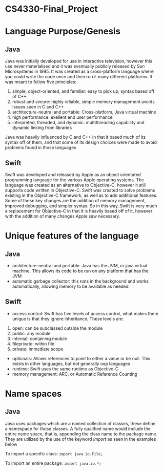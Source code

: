 # CS4330-Final_Project

# Language Purpose/Genesis
## Java
Java was initially developed for use in interactive television, however this use never materialised and it was eventually publicly released by Sun Microsystems in 1995. It was created as a cross-platform language where you could write the code once and then run it many different platforms. It was meant to follow five principles:
1. simple, object-oriented, and familiar: easy to pick up; syntax based off of C++
2. robust and secure: highly reliable, simple memory management avoids issues seen in C and C++
3. architecture-neutral and portable: Cross-platform, Java virtual machine
4. high performance: exellent end user performance
5. interpreted, threaded, and dynamic: multithreading capability and dynamic linking from libraries

Java was heavily influenced by C and C++ in that it based much of its syntax off of them, and that some of its design choices were made to avoid problems found in those languages

## Swift
Swift was developed and released by Apple as an object orientated programming language for the various Apple operating systems. The language was created as an alternative to Objective-C, however it still supports code written in Objective-C. Swift was created to solve problems existing in the Objective-C framework, as well as to add additional features. Some of these key changes are the addition of memory management, improved debugging, and simpler syntax. So in this way, Swift is very much a replacement for Objective-C in that it is heavily based off of it, however with the addition of many changes Apple saw necessary. 

# Unique features of the language
## Java
* architecture-neutral and portable: Java has the JVM, or java virtual machine. This allows its code to be run on any platform that has the JVM
* automatic garbage collector: this runs in the background and works automatically, allowing memory to be available as needed.

## Swift 
* access control: Swift has five levels of access control, what makes them unique is that they ignore inheritance. These levels are:
1. open: can be subclassed outside the module
2. public: any module
3. internal: containing module
4. fileprivate: within file
5. private: immediate scope
* optionals: Allows references to point to either a value or be null. This exists in other languages, but not generally oop languages
* runtime: Swift uses the same runtime as Objective-C
* memory management: ARC, or Automatic Reference Counting

# Name spaces
## Java
Java uses packages which are a named collection of classes, these define a namespace for those classes. A fully qualified name would include the entire name space, that is, appending the class name to the package name. They are utilized by the use of the keyword *import* as seen in the examples below

To import a specific class: `import java.io.File;`

To import an entire package: `import java.io.*;`

